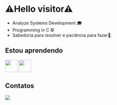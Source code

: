 # ⚠Hello visitor⚠


- Analyze Systems Development 🎓
- Programming in C ©
- Sabedoria para resolver e paciência para fazer🏴.

## Estou aprendendo
<img src="https://cdn.jsdelivr.net/gh/devicons/devicon/icons/c/c-original.svg"  width="40" height="40" /> <img src="https://cdn.jsdelivr.net/gh/devicons/devicon/icons/csharp/csharp-original.svg" width="40" height="40"/>

## Contatos
<a href = "mailto:daniellirafs00@gmail.com"><img src="https://img.shields.io/badge/Gmail-D14836?style=for-the-badge&logo=gmail&logoColor=white" target="_blank"></a>

